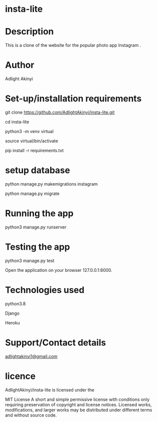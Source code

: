 # insta-lite

# Description

This is a clone of the website for the popular photo app Instagram .

# Author
Adlight Akinyi

# Set-up/installation requirements
git clone https://github.com/AdlightAkinyi/insta-lite.git

cd insta-lite

python3 -m venv virtual

source virtual/bin/activate 

pip install -r requirements.txt 

# setup database
python manage.py makemigrations instagram

python manage.py migrate 

# Running the app

python3 manage.py runserver

# Testing the app

python3 manage.py test 

Open the application on your browser 127.0.0.1:8000.

# Technologies used
python3.8

Django

Heroku

# Support/Contact details
adlightakinyi1@gmail.com

# licence
AdlightAkinyi/insta-lite is licensed under the

MIT License
A short and simple permissive license with conditions only requiring preservation of copyright and license notices. Licensed works, modifications, and larger works may be distributed under different terms and without source code.
